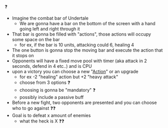 ❓

- Imagine the combat bar of Undertale
    - We are gonna have a bar on the bottom of the screen with a hand going left and right through it
- That bar is gonna be filled with "actions", those actions will occupy some space on the bar
    - for ex, if the bar is 10 units, attacking could 6, healing 4
- The one button is gonna stop the moving bar and execute the action that it stops on
- Opponents will have a fixed move pool with timer (aka attack in 2 seconds, defend in 4 etc..) and is CPU
- upon a victory you can choose a new "[Action](../Trijam%20304%20-%201%20button%20adventure/Actions_combat.md)" or an upgrade
    - for ex -2 "healing" action but +2 "heavy attack"
    - choose from 3 options ❓
    - choosing is gonna be "mandatory" ❓
    - possibly include a passive buff
- Before a new fight, two opponents are presented and you can choose who to go against ❓❓
- Goal is to defeat x amount of enemies
    - what the heck is X ❓❓